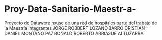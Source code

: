 # Proy-Data-Sanitario-Maestr-a-
Proyecto de Datawere house de una red de hospitales parte del trabajo de la Maestría 
Integrantes
JORGE ROBBERT LOZANO BARRO
CRISTIAN DANIEL MONTAÑO PAZ
RONALD ROBERTO ARRIAGUE ALTUZARRA
